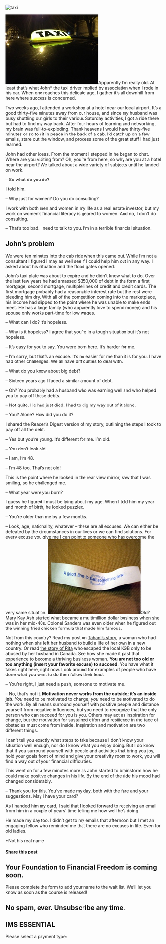 ![taxi](https://yourfinanciallaunchpad.com/wp-content/uploads/elementor/thumbs/taxi-qdc6crp5rpm0nhkoedao3cjvtinp6cfqlffsh68byg.jpg "taxi")

[![taxi](attachments/taxi-300x225.jpg)](http://yflmainprod.wpengine.com/wp-content/uploads/2014/11/taxi.jpg)Apparently I’m really old. At least that’s what John\* the taxi driver implied by association when I rode in his car. When one reaches this delicate age, I gather it’s all downhill from here where success is concerned.

Two weeks ago, I attended a workshop at a hotel near our local airport. It’s a good thirty-five minutes away from our house, and since my husband was busy shuttling our girls to their various Saturday activities, I got a ride there but had to find my way back. After four hours of learning and networking, my brain was full-to-exploding. Thank heavens I would have thirty-five minutes or so to sit in peace in the back of a cab. I’d catch up on a few emails, stare out the window, and process some of the great stuff I had just learned.

John had other ideas. From the moment I stepped in he began to chat. Where are you visiting from? Oh, you’re from here, so why are you at a hotel near the airport? We talked about a wide variety of subjects until he landed on work.

– So what do you do?

I told him.

– Why just for women? Do you do consulting?

I work with both men and women in my life as a real estate investor, but my work on women’s financial literacy is geared to women. And no, I don’t do consulting.

– That’s too bad. I need to talk to you. I’m in a terrible financial situation.

## John’s problem

We were ten minutes into the cab ride when this came out. While I’m not a consultant I figured I may as well see if I could help him out in any way. I asked about his situation and the flood gates opened.

John’s taxi plate was about to expire and he didn’t know what to do. Over the last few years he had amassed $350,000 of debt in the form a first mortgage, second mortgage, multiple lines of credit and credit cards. The first mortgage probably had a reasonable interest rate but the rest were bleeding him dry. With all of the competition coming into the marketplace, his income had slipped to the point where he was unable to make ends meet. He has a large family (who apparently love to spend money) and his spouse only works part-time for low wages.

– What can I do? It’s hopeless.

– Why is it hopeless? I agree that you’re in a tough situation but it’s not hopeless.

– It’s easy for you to say. You were born here. It’s harder for me.

– I’m sorry, but that’s an excuse. It’s no easier for me than it is for you. I have had other challenges. We all have difficulties to deal with.

– What do you know about big debt?

– Sixteen years ago I faced a similar amount of debt.

– Oh? You probably had a husband who was earning well and who helped you to pay off those debts.

– Not quite. He had just died. I had to dig my way out of it alone.

– You? Alone? How did you do it?

I shared the Reader’s Digest version of my story, outlining the steps I took to pay off all the debt.

– Yes but you’re young. It’s different for me. I’m old.

– You don’t look old.

– I am, I’m 48.

– I’m 48 too. That’s not old!

This is the point where he looked in the rear view mirror, saw that I was smiling, so he challenged me.

– What year were you born?

I guess he figured I must be lying about my age. When I told him my year and month of birth, he looked puzzled.

– You’re older than me by a few months.

– Look, age, nationality, whatever – these are all excuses. We can either be defeated by the circumstances in our lives or we can find solutions. For every excuse you give me I can point to someone who has overcome the very same situation. [![a good time to start something new Resized](attachments/a-good-time-to-start-something-new-Resized-300x242.jpg)](http://yflmainprod.wpengine.com/wp-content/uploads/2014/11/a-good-time-to-start-something-new-Resized.jpg)Old? Mary Kay Ash started what became a multimillion dollar business when she was in her mid-40s. Colonel Sanders was even older when he figured out the winning fried chicken formula that made him famous.

Not from this country? Read my post on [Tahani’s story](https://yflmainprod.wpengine.com/2013/05/youre-15-youre-getting-married-youre-moving-tahanis-story/ "Tahani's story"), a woman who had nothing when she left her husband to build a life of her own in a new country. Or read [the story of Rita](https://yflmainprod.wpengine.com/2012/05/from-the-kgb-to-canada-ritas-story/ "Rita's story") who escaped the local KGB only to be abused by her husband in Canada. See how she made it past that experience to become a thriving business woman. **You are not too old or too anything (insert your favorite excuse) to succeed**. You have what it takes right here, right now. Look around for examples of people who have done what you want to do then follow their lead.

– You’re right, I just need a push, someone to motivate me.

– No, that’s not it. **Motivation never works from the outside; it’s an inside job**. *You* need to be motivated to change; *you* need to be motivated to do the work. By all means surround yourself with positive people and distance yourself from negative influences, but you need to recognize that the only person who can succeed for you is you. Others may act as inspiration for change, but the motivation for sustained effort and resilience in the face of obstacles must come from inside. Inspiration and motivation are two different things.

I can’t tell you exactly what steps to take because I don’t know your situation well enough, nor do I know what you enjoy doing. But I do know that if you surround yourself with people and activities that bring you joy, hold your goals front of mind and give your creativity room to work, you will find a way out of your financial difficulties.

This went on for a few minutes more as John started to brainstorm how he could make positive changes in his life. By the end of the ride his mood had changed considerably.

– Thank you for this. You’ve made my day, both with the fare and your suggestions. May I have your card?

As I handed him my card, I said that I looked forward to receiving an email from him in a couple of years’ time telling me how well he’s doing.

He made my day too. I didn’t get to my emails that afternoon but I met an engaging fellow who reminded me that there are no excuses in life. Even for old ladies.

\*Not his real name

#### Share this post

## Your Foundation to Financial Freedom is coming soon.

Please complete the form to add your name to the wait list. We’ll let you know as soon as the course is released!

## No spam, ever. Unsubscribe any time.

## IMS ESSENTIAL

Please select a payment type: